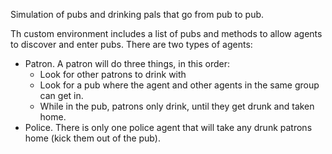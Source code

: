 Simulation of pubs and drinking pals that go from pub to pub.

Th custom environment includes a list of pubs and methods to allow agents to discover and enter pubs.
There are two types of agents:

* Patron. A patron will do three things, in this order:
    * Look for other patrons to drink with
    * Look for a pub where the agent and other agents in the same group can get in.
    * While in the pub, patrons only drink, until they get drunk and taken home.
* Police. There is only one police agent that will take any drunk patrons home (kick them out of the pub).
